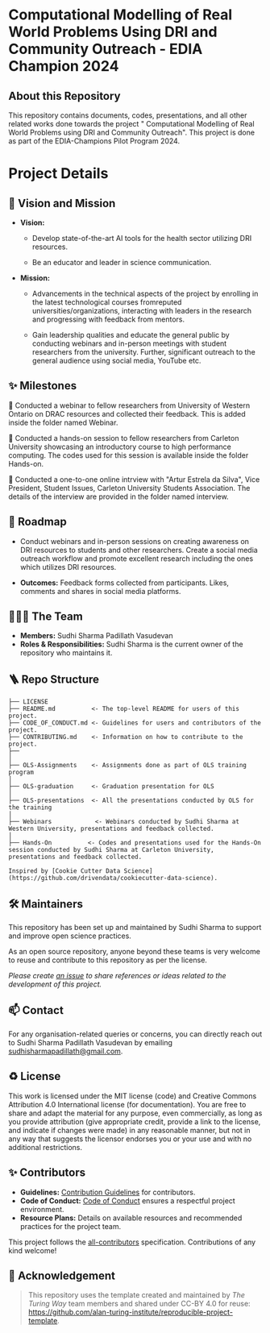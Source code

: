 #  Computational Modelling of Real World Problems Using DRI and Community Outreach - EDIA Champion 2024

## About this Repository

This repository contains documents, codes, presentations, and all other related works done towards the project " Computational Modelling of Real World Problems using DRI and Community Outreach". This project is done as part of the EDIA-Champions Pilot Program 2024. 


# Project Details

## 🎯 Vision and Mission

- **Vision:** 
   - Develop state-of-the-art AI tools for the health sector utilizing DRI resources.
      
   - Be an educator and leader in science communication.

- **Mission:** 
  -   Advancements in the technical aspects of the project by enrolling in the latest technological
      courses fromreputed universities/organizations, interacting with leaders in the research and
      progressing with feedback from mentors.

  -   Gain leadership qualities and educate the general public by conducting webinars and
      in-person meetings with student researchers from the university. Further, significant
       outreach to the general audience using social media, YouTube etc.


## ✨ Milestones

🥇 Conducted a webinar to fellow researchers from University of Western Ontario on DRAC resources and collected their feedback. This is added inside the folder named Webinar.


🥇 Conducted a hands-on session to fellow researchers from Carleton University showcasing an introductory course to high performance computing. The codes used for this session is available inside the folder Hands-on.

🥇 Conducted a one-to-one online intrview with "Artur Estrela da Silva", Vice President, Student Issues, Carleton University Students Association. The details of the interview are provided in the folder named interview.


👣 Roadmap
---

- Conduct webinars and in-person sessions on creating awareness on DRI resources to students and other researchers.
   Create a social media outreach workflow and promote excellent research including the ones which utilizes DRI resources.

- **Outcomes:**
   Feedback forms collected from participants.
   Likes, comments and shares in social media platforms.

## 🧑‍🤝‍🧑 The Team

- **Members:**
    Sudhi Sharma Padillath Vasudevan
- **Roles & Responsibilities:**
    Sudhi Sharma is the current owner of the repository who maintains it. 

## 🪜 Repo Structure

```
├── LICENSE
├── README.md          <- The top-level README for users of this project.
├── CODE_OF_CONDUCT.md <- Guidelines for users and contributors of the project.
├── CONTRIBUTING.md    <- Information on how to contribute to the project.
├──          
│
├── OLS-Assignments    <- Assignments done as part of OLS training program
│
├── OLS-graduation     <- Graduation presentation for OLS
│
├── OLS-presentations  <- All the presentations conducted by OLS for the training
│
├── Webinars            <- Webinars conducted by Sudhi Sharma at Western University, presentations and feedback collected.
│
├── Hands-On          <- Codes and presentations used for the Hands-On session conducted by Sudhi Sharma at Carleton University, presentations and feedback collected.

Inspired by [Cookie Cutter Data Science](https://github.com/drivendata/cookiecutter-data-science).
```

## 🛠️ Maintainers 

This repository has been set up and maintained by Sudhi Sharma to support and improve open science practices. 

As an open source repository, anyone beyond these teams is very welcome to reuse and contribute to this repository as per the license.

*Please create [an issue](../../issues) to share references or ideas related to the development of this project.*

📫 Contact
---

For any organisation-related queries or concerns, you can directly reach out to Sudhi Sharma Padillath Vasudevan by emailing [sudhisharmapadillath@gmail.com](mailto:sudhisharmapadillath@gmail.com).

♻️ License
---

This work is licensed under the MIT license (code) and Creative Commons Attribution 4.0 International license (for documentation).
You are free to share and adapt the material for any purpose, even commercially,
as long as you provide attribution (give appropriate credit, provide a link to the license,
and indicate if changes were made) in any reasonable manner, but not in any way that suggests the
licensor endorses you or your use and with no additional restrictions.


## ✨ Contributors 

- **Guidelines:** [Contribution Guidelines](link-to-guidelines) for contributors.
- **Code of Conduct:** [Code of Conduct](link-to-coc) ensures a respectful project environment.
- **Resource Plans:** Details on available resources and recommended practices for the project team.
<!-- ALL-CONTRIBUTORS-LIST:END -->

This project follows the [all-contributors](https://github.com/all-contributors/all-contributors) specification. Contributions of any kind welcome!


🤝 Acknowledgement
---
> This repository uses the template created and maintained by *The Turing Way* team members and shared under CC-BY 4.0 for reuse: https://github.com/alan-turing-institute/reproducible-project-template.
